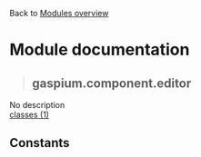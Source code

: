 Back to [Modules overview](https://github.com/pyrustic/gaspium/blob/master/docs/modules/README.md)
  
# Module documentation
>## gaspium.component.editor
No description
<br>
[classes (1)](https://github.com/pyrustic/gaspium/blob/master/docs/modules/content/gaspium.component.editor/classes.md)


## Constants
```python

```

